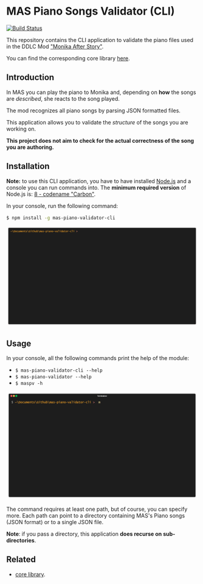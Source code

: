 # MAS Piano Songs Validator (CLI)

[![Build Status](https://travis-ci.org/niktekusho/mas-piano-validator-cli.svg?branch=master)](https://travis-ci.org/niktekusho/mas-piano-validator-cli)

This repository contains the CLI application to validate the piano files used in the DDLC Mod ["Monika After Story"](https://github.com/Monika-After-Story/MonikaModDev).

You can find the corresponding core library [here](https://github.com/niktekusho/mas-piano-validator). 

## Introduction

In MAS you can play the piano to Monika and, depending on **how** the songs are *described*, she reacts to the song played.

The mod recognizes all piano songs by parsing JSON formatted files.

This application allows you to validate the *structure* of the songs you are working on.

**This project does not aim to check for the actual correctness of the song you are authoring.** 

## Installation

**Note:** to use this CLI application, you have to have installed [Node.js](https://nodejs.org/) and a console you can run commands into. The **minimum required version** of Node.js is: [8 - codename "Carbon"](https://github.com/nodejs/Release#release-schedule).

In your console, run the following command:

```sh
$ npm install -g mas-piano-validator-cli
```

[![Install animation](./assets/install.gif)](./assets/install.gif)

## Usage

In your console, all the following commands print the help of the module:

-   `$ mas-piano-validator-cli --help`
-   `$ mas-piano-validator --help`
-   `$ maspv -h`

[![Usage animation](./assets/examples.gif)](./assets/examples.gif)

The command requires at least one path, but of course, you can specify more.
Each path can point to a directory containing MAS's Piano songs (JSON format) or to a single JSON file.

**Note**: if you pass a directory, this application **does recurse on sub-directories**.

## Related

-   [core library](https://github.com/niktekusho/mas-piano-validator).


